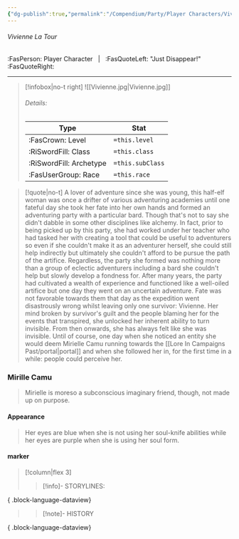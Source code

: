 ```yaml
---
{"dg-publish":true,"permalink":"/Compendium/Party/Player Characters/Vivienne La Tour  /"}
---
```



###### Vivienne La Tour  
:FasPerson: Player Character &nbsp; | &nbsp; :FasQuoteLeft: "Just Disappear!"  :FasQuoteRight:
___
> [!infobox|no-t right]
> ![[Vivienne.jpg\|Vivienne.jpg]]
> ###### Details:
> | Type | Stat |
> | ---- | ---- |
> | :FasCrown: Level   | `=this.level` |
> | :RiSwordFill: Class |  `=this.class`|
> | :RiSwordFill: Archetype |  `=this.subClass`|
> |  :FasUserGroup: Race |  `=this.race`|

> [!quote|no-t]
> A lover of adventure since she was young, this half-elf woman was once a drifter of various adventuring academies until one fateful day she took her fate into her own hands and formed an adventuring party with a particular bard. Though that's not to say she didn't dabble in some other disciplines like alchemy. In fact, prior to being picked up by this party, she had worked under her teacher who had tasked her with creating a tool that could be useful to adventurers so even if she couldn't make it as an adventurer herself, she could still help indirectly but ultimately she couldn't afford to be pursue the path of the artifice.  Regardless, the party she formed was nothing more than a  group of eclectic adventurers including a bard she couldn't help but slowly develop a fondness for. After many years, the party  had cultivated a wealth  of experience  and functioned like a well-oiled artifice but one day they went on an uncertain adventure. Fate was not favorable towards  them that day as the expedition went disastrously wrong whilst leaving only one survivor: Vivienne. Her mind broken by survivor's guilt and the people blaming her for the events that transpired, she unlocked her inherent ability to turn invisible. From then onwards, she has always felt like she was invisible. Until of course, one day when she noticed an entity she would deem Mirielle Camu running towards the [[Lore In Campaigns Past/portal\|portal]] and when she followed her in, for the first time in a while: people could perceive her. 

### Mirille Camu
>Mirielle is moreso a subconscious imaginary friend, though, not made up on purpose.

#### Appearance
> Her eyes are blue when she is not using her soul-knife abilities while her eyes are purple  when she is using her soul form. 
> 
 
#### marker
> [!column|flex 3]
>> [!info]- STORYLINES:

{ .block-language-dataview}
>>[!note]- HISTORY

{ .block-language-dataview}